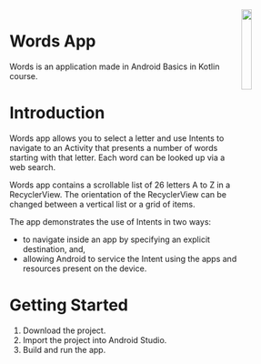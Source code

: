 <img src="https://user-images.githubusercontent.com/46245749/129199407-95144a0b-db31-4b79-acb8-d505b83076a7.gif" width="19%" height="19%" align="right"/>

# Words App

Words is an application made in Android Basics in Kotlin course.

# Introduction

Words app allows you to select a letter and use Intents to navigate to an Activity that
presents a number of words starting with that letter. Each word can be looked up via a web search.

Words app contains a scrollable list of 26 letters A to Z in a RecyclerView. The orientation
of the RecyclerView can be changed between a vertical list or a grid of items.

The app demonstrates the use of Intents in two ways:
* to navigate inside an app by specifying an explicit destination, and,
* allowing Android to service the Intent using the apps and resources present on the device.

# Getting Started

1. Download the project.
2. Import the project into Android Studio.
3. Build and run the app.
